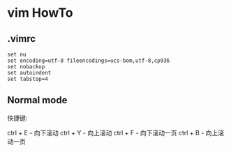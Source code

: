 # vim HowTo

## .vimrc

```
set nu
set encoding=utf-8 fileencodings=ucs-bom,utf-8,cp936
set nobackup
set autoindent
set tabstop=4
```

## Normal mode

快捷键:

ctrl + E - 向下滚动
ctrl + Y - 向上滚动
ctrl + F - 向下滚动一页
ctrl + B - 向上滚动一页